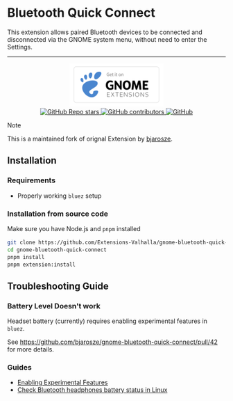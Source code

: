 # Bluetooth Quick Connect

This extension allows paired Bluetooth devices to be connected and
disconnected via the GNOME system menu, without need to enter the
Settings.

---

<div align="center">
<div>
<a href="https://extensions.gnome.org/extension/1401/bluetooth-quick-connect">
<img alt="Get it on Gnome Extensions" height="100" src="https://raw.githubusercontent.com/andyholmes/gnome-shell-extensions-badge/master/get-it-on-ego.svg?sanitize=true">
</a>
</div>
<a href="https://github.com/Extensions-Valhalla/gnome-bluetooth-quick-connect">
<img alt="GitHub Repo stars" src="https://img.shields.io/github/stars/Extensions-Valhalla/gnome-bluetooth-quick-connect?style=for-the-badge">
</a>
<a href="https://github.com/Extensions-Valhalla/gnome-bluetooth-quick-connect/graphs/contributors">
<img alt="GitHub contributors" src="https://img.shields.io/github/contributors/Extensions-Valhalla/gnome-bluetooth-quick-connect?style=for-the-badge">
</a>
<a href="https://github.com/Extensions-Valhalla/gnome-bluetooth-quick-connect/blob/master/LICENSE">
<img alt="GitHub" src="https://img.shields.io/github/license/Extensions-Valhalla/gnome-bluetooth-quick-connect?style=for-the-badge">
</a>
</div>

> [!NOTE]
> This is a maintained fork of orignal Extension by [bjarosze](https://github.com/bjarosze).

## Installation

### Requirements

- Properly working `bluez` setup

### Installation from source code

Make sure you have Node.js and `pnpm` installed

```bash
git clone https://github.com/Extensions-Valhalla/gnome-bluetooth-quick-connect
cd gnome-bluetooth-quick-connect
pnpm install
pnpm extension:install
```

## Troubleshooting Guide

### Battery Level Doesn't work

Headset battery (currently) requires enabling experimental features in `bluez`.

See https://github.com/bjarosze/gnome-bluetooth-quick-connect/pull/42 for more details.

### Guides

- [Enabling Experimental Features](https://wiki.archlinux.org/title/bluetooth#Enabling_experimental_features)
- [Check Bluetooth headphones battery status in Linux](https://askubuntu.com/questions/1117563/check-bluetooth-headphones-battery-status-in-linux)
